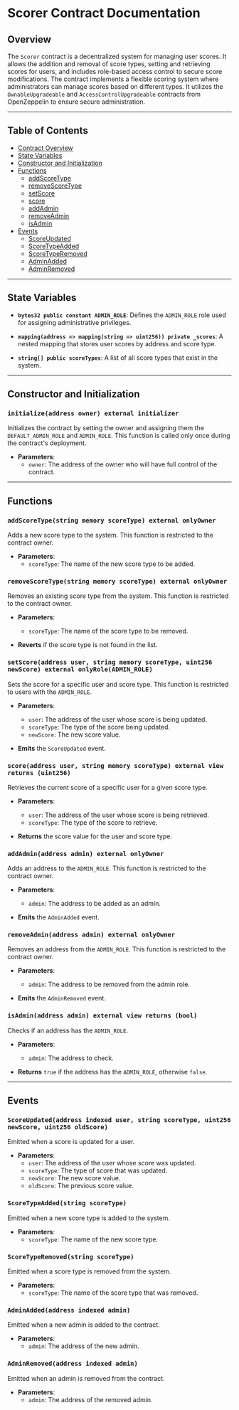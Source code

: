 # Scorer Contract Documentation

## Overview

The `Scorer` contract is a decentralized system for managing user scores. It allows the addition and removal of score types, setting and retrieving scores for users, and includes role-based access control to secure score modifications. The contract implements a flexible scoring system where administrators can manage scores based on different types. It utilizes the `OwnableUpgradeable` and `AccessControlUpgradeable` contracts from OpenZeppelin to ensure secure administration.

---

## Table of Contents

- [Contract Overview](#overview)
- [State Variables](#state-variables)
- [Constructor and Initialization](#constructor-and-initialization)
- [Functions](#functions)
  - [addScoreType](#addscoretype)
  - [removeScoreType](#removescoretype)
  - [setScore](#setscore)
  - [score](#score)
  - [addAdmin](#addadmin)
  - [removeAdmin](#removeadmin)
  - [isAdmin](#isadmin)
- [Events](#events)
  - [ScoreUpdated](#scoreupdated)
  - [ScoreTypeAdded](#scoretypeadded)
  - [ScoreTypeRemoved](#scoretyperemoved)
  - [AdminAdded](#adminadded)
  - [AdminRemoved](#adminremoved)

---

## State Variables

- **`bytes32 public constant ADMIN_ROLE`**: Defines the `ADMIN_ROLE` role used for assigning administrative privileges.

- **`mapping(address => mapping(string => uint256)) private _scores`**: A nested mapping that stores user scores by address and score type.

- **`string[] public scoreTypes`**: A list of all score types that exist in the system.

---

## Constructor and Initialization

### `initialize(address owner) external initializer`

Initializes the contract by setting the owner and assigning them the `DEFAULT_ADMIN_ROLE` and `ADMIN_ROLE`. This function is called only once during the contract's deployment.

- **Parameters**:
  - `owner`: The address of the owner who will have full control of the contract.

---

## Functions

### `addScoreType(string memory scoreType) external onlyOwner`

Adds a new score type to the system. This function is restricted to the contract owner.

- **Parameters**:
  - `scoreType`: The name of the new score type to be added.

### `removeScoreType(string memory scoreType) external onlyOwner`

Removes an existing score type from the system. This function is restricted to the contract owner.

- **Parameters**:
  - `scoreType`: The name of the score type to be removed.

- **Reverts** if the score type is not found in the list.

### `setScore(address user, string memory scoreType, uint256 newScore) external onlyRole(ADMIN_ROLE)`

Sets the score for a specific user and score type. This function is restricted to users with the `ADMIN_ROLE`.

- **Parameters**:
  - `user`: The address of the user whose score is being updated.
  - `scoreType`: The type of the score being updated.
  - `newScore`: The new score value.

- **Emits** the `ScoreUpdated` event.

### `score(address user, string memory scoreType) external view returns (uint256)`

Retrieves the current score of a specific user for a given score type.

- **Parameters**:
  - `user`: The address of the user whose score is being retrieved.
  - `scoreType`: The type of the score to retrieve.

- **Returns** the score value for the user and score type.

### `addAdmin(address admin) external onlyOwner`

Adds an address to the `ADMIN_ROLE`. This function is restricted to the contract owner.

- **Parameters**:
  - `admin`: The address to be added as an admin.

- **Emits** the `AdminAdded` event.

### `removeAdmin(address admin) external onlyOwner`

Removes an address from the `ADMIN_ROLE`. This function is restricted to the contract owner.

- **Parameters**:
  - `admin`: The address to be removed from the admin role.

- **Emits** the `AdminRemoved` event.

### `isAdmin(address admin) external view returns (bool)`

Checks if an address has the `ADMIN_ROLE`.

- **Parameters**:
  - `admin`: The address to check.

- **Returns** `true` if the address has the `ADMIN_ROLE`, otherwise `false`.

---

## Events

### `ScoreUpdated(address indexed user, string scoreType, uint256 newScore, uint256 oldScore)`

Emitted when a score is updated for a user.

- **Parameters**:
  - `user`: The address of the user whose score was updated.
  - `scoreType`: The type of score that was updated.
  - `newScore`: The new score value.
  - `oldScore`: The previous score value.

### `ScoreTypeAdded(string scoreType)`

Emitted when a new score type is added to the system.

- **Parameters**:
  - `scoreType`: The name of the new score type.

### `ScoreTypeRemoved(string scoreType)`

Emitted when a score type is removed from the system.

- **Parameters**:
  - `scoreType`: The name of the score type that was removed.

### `AdminAdded(address indexed admin)`

Emitted when a new admin is added to the contract.

- **Parameters**:
  - `admin`: The address of the new admin.

### `AdminRemoved(address indexed admin)`

Emitted when an admin is removed from the contract.

- **Parameters**:
  - `admin`: The address of the removed admin.
